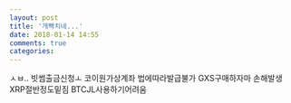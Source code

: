 ```yaml
---
layout: post
title: '개빡치네...'
date: 2018-01-14 14:55
comments: true
categories: 
---
```

ㅅㅂ..
빗썸출금신청ㅗ
코이원가상계좌 법에따라발급불가
GXS구매하자마 손해발생
XRP절반정도밑짐
BTCJL사용하기어려움
